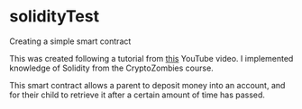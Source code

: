 # solidityTest
Creating a simple smart contract

This was created following a tutorial from [this](https://www.youtube.com/watch?v=MTC8BHrmrJA) YouTube video. I implemented knowledge of Solidity from the CryptoZombies course.

This smart contract allows a parent to deposit money into an account, and for their child to retrieve it after a certain amount of time has passed.


